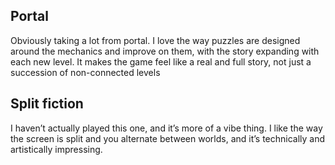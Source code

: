 ## Portal

Obviously taking a lot from portal. I love the way puzzles are designed around the mechanics and improve on them, with the story expanding with each new level. It makes the game feel like a real and full story, not just a succession of non-connected levels

## Split fiction

I haven’t actually played this one, and it’s more of a vibe thing. I like the way the screen is split and you alternate between worlds, and it’s technically and artistically impressing. 

## 
